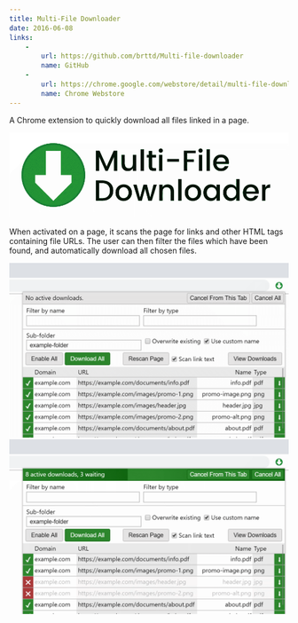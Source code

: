 ```yaml
---
title: Multi-File Downloader
date: 2016-06-08
links:
    -
        url: https://github.com/brttd/Multi-file-downloader
        name: GitHub
    -
        url: https://chrome.google.com/webstore/detail/multi-file-downloader/dpecplbkinpdbedgejddhepkgcppgchk?hl=en
        name: Chrome Webstore
---
```

A Chrome extension to quickly download all files linked in a page.

<!--more-->

![Promotional image, with text saying "Multi-File Downloader"](./banner.png)

When activated on a page, it scans the page for links and other HTML tags containing file URLs. The user can then filter the files which have been found, and automatically download all chosen files.

![Extension screenshot](screenshot_2.png)
![Extension screenshot](screenshot_1.png)